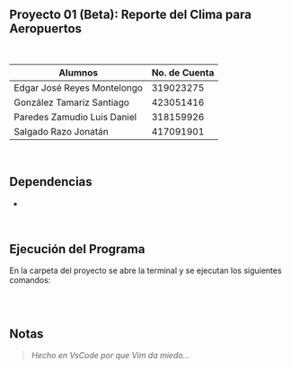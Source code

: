 ## Proyecto 01 (Beta): Reporte del Clima para Aeropuertos

<br>

| Alumnos                     | No. de Cuenta |
| --------------------------- | ------------- |
| Edgar José Reyes Montelongo | 319023275     |  
| González Tamariz Santiago   | 423051416     |
| Paredes Zamudio Luis Daniel | 318159926     |
| Salgado Razo Jonatán        | 417091901     |

<br>

## Dependencias

- 

<br>

## Ejecución del Programa

En la carpeta del proyecto se abre la terminal y se ejecutan los siguientes comandos:

```

```


<br>

## Notas


> _Hecho en VsCode por que Vim da miedo..._
